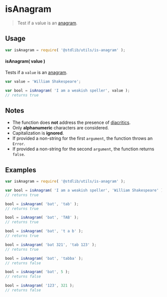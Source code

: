 # isAnagram

> Test if a value is an [anagram][anagram].


<section class="usage">

## Usage

``` javascript
var isAnagram = require( '@stdlib/utils/is-anagram' );
```


#### isAnagram( value )

Tests if a `value` is an [anagram][anagram].

``` javascript
var value = 'William Shakespeare';

var bool = isAnagram( 'I am a weakish speller', value );
// returns true
```

</section>

<!-- /.usage -->


<section class="notes">

## Notes

* The function does __not__ address the presence of [diacritics][diacritics].
* Only __alphanumeric__ characters are considered.
* Capitalization is __ignored__.
* If provided a non-string for the first `argument`, the function throws an `Error`.
* If provided a non-string for the second `argument`, the function returns `false`.

</section>

<!-- /.notes -->


<section class="examples">

## Examples

``` javascript
var isAnagram = require( '@stdlib/utils/is-anagram' );

var bool = isAnagram( 'I am a weakish speller', 'William Shakespeare' );
// returns true

bool = isAnagram( 'bat', 'tab' );
// returns true

bool = isAnagram( 'bat', 'TAB' );
// returns true

bool = isAnagram( 'bat', 't a b' );
// returns true

bool = isAnagram( 'bat 321', 'tab 123' );
// returns true

bool = isAnagram( 'bat', 'tabba' );
// returns false

bool = isAnagram( 'bat', 5 );
// returns false

bool = isAnagram( '123', 321 );
// returns false
```

</section>

<!-- /.examples -->


<section class="links">

[anagram]: http://en.wikipedia.org/wiki/Anagram
[diacritics]: http://en.wikipedia.org/wiki/Diacritic

</section>

<!-- /.links -->

